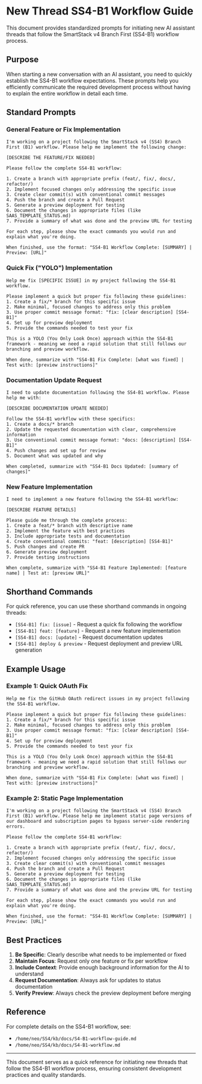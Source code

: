 # New Thread SS4-B1 Workflow Guide

This document provides standardized prompts for initiating new AI assistant threads that follow the SmartStack v4 Branch First (SS4-B1) workflow process.

## Purpose

When starting a new conversation with an AI assistant, you need to quickly establish the SS4-B1 workflow expectations. These prompts help you efficiently communicate the required development process without having to explain the entire workflow in detail each time.

## Standard Prompts

### General Feature or Fix Implementation

```
I'm working on a project following the SmartStack v4 (SS4) Branch First (B1) workflow. Please help me implement the following change:

[DESCRIBE THE FEATURE/FIX NEEDED]

Please follow the complete SS4-B1 workflow:

1. Create a branch with appropriate prefix (feat/, fix/, docs/, refactor/)
2. Implement focused changes only addressing the specific issue
3. Create clear commit(s) with conventional commit messages
4. Push the branch and create a Pull Request
5. Generate a preview deployment for testing
6. Document the changes in appropriate files (like SAAS_TEMPLATE_STATUS.md)
7. Provide a summary of what was done and the preview URL for testing

For each step, please show the exact commands you would run and explain what you're doing.

When finished, use the format: "SS4-B1 Workflow Complete: [SUMMARY] | Preview: [URL]"
```

### Quick Fix ("YOLO") Implementation

```
Help me fix [SPECIFIC ISSUE] in my project following the SS4-B1 workflow.

Please implement a quick but proper fix following these guidelines:
1. Create a fix/* branch for this specific issue
2. Make minimal, focused changes to address only this problem
3. Use proper commit message format: "fix: [clear description] [SS4-B1]"
4. Set up for preview deployment
5. Provide the commands needed to test your fix

This is a YOLO (You Only Look Once) approach within the SS4-B1 framework - meaning we need a rapid solution that still follows our branching and preview workflow.

When done, summarize with "SS4-B1 Fix Complete: [what was fixed] | Test with: [preview instructions]"
```

### Documentation Update Request

```
I need to update documentation following the SS4-B1 workflow. Please help me with:

[DESCRIBE DOCUMENTATION UPDATE NEEDED]

Follow the SS4-B1 workflow with these specifics:
1. Create a docs/* branch
2. Update the requested documentation with clear, comprehensive information
3. Use conventional commit message format: "docs: [description] [SS4-B1]"
4. Push changes and set up for review
5. Document what was updated and why

When completed, summarize with "SS4-B1 Docs Updated: [summary of changes]"
```

### New Feature Implementation

```
I need to implement a new feature following the SS4-B1 workflow:

[DESCRIBE FEATURE DETAILS]

Please guide me through the complete process:
1. Create a feat/* branch with descriptive name
2. Implement the feature with best practices
3. Include appropriate tests and documentation
4. Create conventional commits: "feat: [description] [SS4-B1]"
5. Push changes and create PR
6. Generate preview deployment
7. Provide testing instructions

When complete, summarize with "SS4-B1 Feature Implemented: [feature name] | Test at: [preview URL]"
```

## Shorthand Commands

For quick reference, you can use these shorthand commands in ongoing threads:

- `[SS4-B1] fix: [issue]` - Request a quick fix following the workflow
- `[SS4-B1] feat: [feature]` - Request a new feature implementation 
- `[SS4-B1] docs: [update]` - Request documentation updates
- `[SS4-B1] deploy & preview` - Request deployment and preview URL generation

## Example Usage

### Example 1: Quick OAuth Fix

```
Help me fix the GitHub OAuth redirect issues in my project following the SS4-B1 workflow.

Please implement a quick but proper fix following these guidelines:
1. Create a fix/* branch for this specific issue
2. Make minimal, focused changes to address only this problem
3. Use proper commit message format: "fix: [clear description] [SS4-B1]"
4. Set up for preview deployment
5. Provide the commands needed to test your fix

This is a YOLO (You Only Look Once) approach within the SS4-B1 framework - meaning we need a rapid solution that still follows our branching and preview workflow.

When done, summarize with "SS4-B1 Fix Complete: [what was fixed] | Test with: [preview instructions]"
```

### Example 2: Static Page Implementation

```
I'm working on a project following the SmartStack v4 (SS4) Branch First (B1) workflow. Please help me implement static page versions of our dashboard and subscription pages to bypass server-side rendering errors.

Please follow the complete SS4-B1 workflow:

1. Create a branch with appropriate prefix (feat/, fix/, docs/, refactor/)
2. Implement focused changes only addressing the specific issue
3. Create clear commit(s) with conventional commit messages
4. Push the branch and create a Pull Request
5. Generate a preview deployment for testing
6. Document the changes in appropriate files (like SAAS_TEMPLATE_STATUS.md)
7. Provide a summary of what was done and the preview URL for testing

For each step, please show the exact commands you would run and explain what you're doing.

When finished, use the format: "SS4-B1 Workflow Complete: [SUMMARY] | Preview: [URL]"
```

## Best Practices

1. **Be Specific**: Clearly describe what needs to be implemented or fixed
2. **Maintain Focus**: Request only one feature or fix per workflow
3. **Include Context**: Provide enough background information for the AI to understand
4. **Request Documentation**: Always ask for updates to status documentation
5. **Verify Preview**: Always check the preview deployment before merging

## Reference

For complete details on the SS4-B1 workflow, see:
- `/home/neo/SS4/kb/docs/S4-B1-workflow-guide.md`
- `/home/neo/SS4/kb/docs/S4-B1-workflow.md`

---

This document serves as a quick reference for initiating new threads that follow the SS4-B1 workflow process, ensuring consistent development practices and quality standards. 